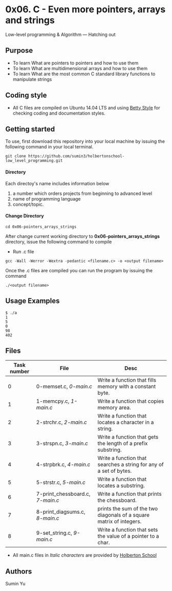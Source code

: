 # 0x06. C - Even more pointers, arrays and strings
Low-level programming & Algorithm ― Hatching out

## Purpose
- To learn What are pointers to pointers and how to use them
- To learn What are multidimensional arrays and how to use them
- To learn What are the most common C standard library functions to manipulate strings

## Coding style
- All C files are compiled on Ubuntu 14.04 LTS and using [Betty Style](https://\github.com/holbertonschool/Betty) for checking coding and documentation styles.

## Getting started
To use, first download  this repository into your local machine by issuing the following command in your local terminal. 
```
git clone https://github.com/sumin3/holbertonschool-low_level_programming.git
```
#### Directory
Each directoy's name includes information below
1. a number which orders projects from beginning to advanced level
2. name of programming language
3. concept/topic.
#### Change Directory
```
cd 0x06-pointers_arrays_strings
```
After change current working directory to **0x06-pointers_arrays_strings** directory, issue the following command to compile

* Run .c file
```
gcc -Wall -Werror -Wextra -pedantic <filename.c> -o <output filename>
```
Once the .c files are compiled you can run the program by issuing the command
```
./<output filename>
```

## Usage Examples
```
$ ./a 
1
5
0
98
402
```
## Files
Task number | File | Desc
---|--|---
0 | 0-memset.c, *0-main.c* | Write a function that fills memory with a constant byte.
1 | 1-memcpy.c, *1-main.c* | Write a function that copies memory area.
2 | 2-strchr.c, *2-main.c* | Write a function that locates a character in a string.
3 | 3-strspn.c, *3-main.c* | Write a function that gets the length of a prefix substring.
4 | 4-strpbrk.c, *4-main.c* | Write a function that searches a string for any of a set of bytes.
5 | 5-strstr.c, *5-main.c* | Write a function that locates a substring.
6 | 7-print_chessboard.c, *7-main.c* |Write a function that prints the chessboard.
7 | 8-print_diagsums.c, *8-main.c* | prints the sum of the two diagonals of a square matrix of integers.
8 | 9-set_string.c, *9-main.c* | Write a function that sets the value of a pointer to a char.

* All main.c files in *Italic characters* are provided by [Holberton School](https://www.holbertonschool.com/) 
## Authors
Sumin Yu